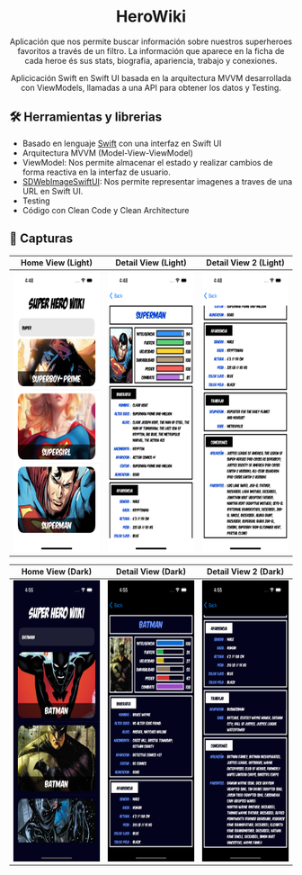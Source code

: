 <h1 align="center">HeroWiki</h1>

<p align="center">  
  Aplicación que nos permite buscar información sobre nuestros superheroes favoritos a través de un filtro. La información que aparece en la ficha de cada heroe és sus stats, biografia, apariencia, trabajo y conexiones.
</p>
<p align="center">   
  Aplicicación Swift en Swift UI basada en la arquitectura MVVM desarrollada con ViewModels, llamadas a una API para obtener los datos y Testing.
</p>

## 🛠 Herramientas y librerias
- Basado en lenguaje [Swift](https://www.swift.org/) con una interfaz en Swift UI
- Arquitectura MVVM (Model-View-ViewModel)
- ViewModel: Nos permite almacenar el estado y realizar cambios de forma reactiva en la interfaz de usuario.
- [SDWebImageSwiftUI](https://github.com/SDWebImage/SDWebImageSwiftUI): Nos permite representar imagenes a traves de una URL en Swift UI.
- Testing
- Código con Clean Code y Clean Architecture

## 📱 Capturas
| Home View (Light) | Detail View (Light) | Detail View 2 (Light) |
|--|--|--|
| <img src="/Screens/HomeView_Light.png" width="245" height="500"> | <img src="/Screens/DetailView_Light.png" width="245" height="500"> | <img src="/Screens/DetailView2_Light.png" width="245" height="500">

| Home View (Dark) | Detail View (Dark) | Detail View 2 (Dark) |
|--|--|--|
| <img src="/Screens/HomeView_Dark.png" width="245" height="500"> | <img src="/Screens/DetailView_Dark.png" width="245" height="500"> | <img src="/Screens/DetailView2_Dark.png" width="245" height="500">
